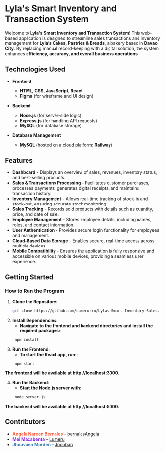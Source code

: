 # **Lyla's Smart Inventory and Transaction System**  

Welcome to **Lyla's Smart Inventory and Transaction System**! This web-based application is designed to streamline sales transactions and inventory management for **Lyla’s Cakes, Pastries & Breads**, a bakery based in **Davao City**. By replacing manual record-keeping with a digital solution, the system enhances **efficiency, accuracy, and overall business operations**.  

## **Technologies Used**  

- **Frontend**  
  - **HTML, CSS, JavaScript, React**  
  - **Figma** (for wireframe and UI design)  

- **Backend**  
  - **Node.js** (for server-side logic)  
  - **Express.js** (for handling API requests)  
  - **MySQL** (for database storage)  

- **Database Management**  
  - **MySQL** (hosted on a cloud platform: **Railway**)  

## **Features**  

- **Dashboard** - Displays an overview of sales, revenues, inventory status, and best-selling products.  
- **Sales & Transactions Processing** - Facilitates customer purchases, processes payments, generates digital receipts, and maintains transaction history.  
- **Inventory Management** - Allows real-time tracking of stock-in and stock-out, ensuring accurate stock monitoring.  
- **Sales Tracking** - Records sold products with details such as quantity, price, and date of sale.  
- **Employee Management** - Stores employee details, including names, roles, and contact information.  
- **User Authentication** - Provides secure login functionality for employees and management.  
- **Cloud-Based Data Storage** - Enables secure, real-time access across multiple devices.  
- **Mobile Compatibility** - Ensures the application is fully responsive and accessible on various mobile devices, providing a seamless user experience.  

## **Getting Started**  

### **How to Run the Program**  

1. **Clone the Repository**:  
   ```bash
   git clone https://github.com/Lumerurin/Lylas-Smart-Inventory-Sales.git

2. **Install Dependencies**:
   - **Navigate to the frontend and backend directories and install the required packages:**:
   ```bash
    npm install

3. **Run the Frontend**:
   - **To start the React app, run:**:
   ```bash
    npm start
**The frontend will be available at http://localhost:3000.**

4. **Run the Backend**:
   - **Start the Node.js server with:**:
   ```bash
    node server.js

**The backend will be available at http://localhost:5000.**

## Contributors

- **<span style="color:#FF6347">Angela Nareen Bernales</span>** - [bernalesAngela](https://github.com/bernalesangela)
- **<span style="color:#8A2BE2">Mel Macabenta</span>** - [Lumeru](https://github.com/MeruMeru09)
- **<span style="color:#4682B4">Jhouvann Morden</span>** - [Joooban](https://github.com/Joooban) 

